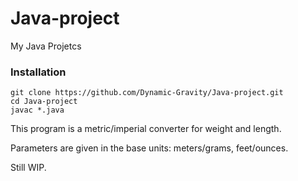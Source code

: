 # Java-project
My Java Projetcs

### Installation
```
git clone https://github.com/Dynamic-Gravity/Java-project.git
cd Java-project
javac *.java
```

This program is a metric/imperial converter for weight and length.

Parameters are given in the base units: meters/grams, feet/ounces.

Still WIP.